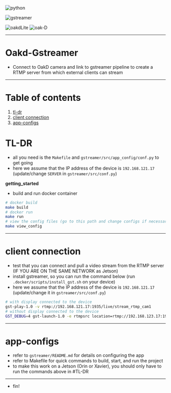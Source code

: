 
![python](https://img.shields.io/badge/python-3.8-blue) 

![gstreamer](https://img.shields.io/badge/gstreamer-1.16-purple)

![oakdLite](https://img.shields.io/badge/depthaiSDK-2.0.0-green)
![oak-D](https://img.shields.io/badge/oak_D-1.0-red)


---

# Oakd-Gstreamer

- Connect to OakD camera and link to gstreamer pipeline to create a RTMP server from which external clients can stream

---


# Table of contents
1. [tl-dr](#tl-dr)
2. [client connection](#client-connection)
3. [app-configs](#app-configs)


# TL-DR

- all you need is the `Makefile` and `gstreamer/src/app_config/conf.py` to get going
- here we assume that the IP address of the device is `192.168.121.17` (update/change `SERVER` in `gstreamer/src/conf.py`)

__getting_started__

- build and run docker container
```bash
# docker build
make build
# docker run
make run
# view the config files (go to this path and change configs if necessary)
make view_config
```

---

# client connection

- test that you can connect and pull a video stream from the RTMP server (IF YOU ARE ON THE SAME NETWORK as Jetson)
- install gstreamer, so you can run the command below  (run `.docker/scripts/install_gst.sh` on your device)
- here we assume that the IP address of the device is `192.168.121.17` (update/change it in `gstreamer/src/conf.py`)
```bash
# with display connected to the device
gst-play-1.0 -v rtmp://192.168.121.17:1935/live/stream_rtmp_cam1
# without display connected to the device
GST_DEBUG=4 gst-launch-1.0 -e rtmpsrc location=rtmp://192.168.123.17:1935/live/stream_rtmp_cam1 ! fakesink dump=true
```

---


# app-configs

- refer to `gstreamer/README.md` for details on configuring the app
- refer to Makefile for quick commands to build, start, and run the project
- to make this work on a Jetson (Orin or Xavier), you should only have to run the commands above in #TL-DR

---

- fin!

